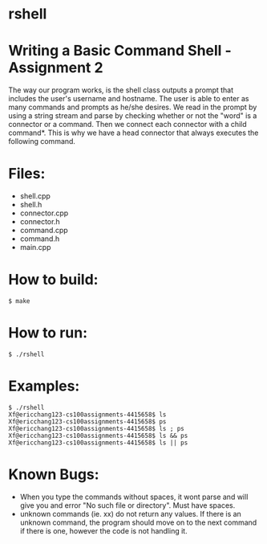 # rshell


Writing a Basic Command Shell - Assignment 2
=============================================

The way our program works, is the shell class outputs a prompt that includes the user's username and hostname. The user is 
able to enter as many commands and prompts as he/she desires. We read in
the prompt by using a string stream and parse by checking whether or not the 
"word" is a connector or a command. Then we connect each connector with a child
command*. This is why we have a head connector that always executes the following
command. 

Files:
=======

* shell.cpp
* shell.h
* connector.cpp
* connector.h
* command.cpp 
* command.h
* main.cpp

How to build:
=============

    $ make
    
How to run:
===========

    $ ./rshell
    
Examples: 
=========

    $ ./rshell
    Xf@ericchang123-cs100assignments-4415658$ ls
    Xf@ericchang123-cs100assignments-4415658$ ps
    Xf@ericchang123-cs100assignments-4415658$ ls ; ps
    Xf@ericchang123-cs100assignments-4415658$ ls && ps
    Xf@ericchang123-cs100assignments-4415658$ ls || ps

Known Bugs: 
===========

- When you type the commands without spaces, it wont parse and will give you and error "No such file or directory". Must have spaces.
- unknown commands (ie. xx) do not return any values. If there is an unknown command, the program should move on to the next command if there is one, however the code is not handling it.

